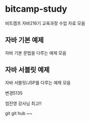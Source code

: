 # bitcamp-study

비트캠프 자바216기 교육과정 수업 자료 모음

## 자바 기본 예제

자바 기본 문법을 다루는 예제 모음

## 자바 서블릿 예제

자바 서블릿/JSP를 다루는 예제 모음

변경5135

엄진영 강사님 최고!!

git git hub ~~
